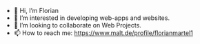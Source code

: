 - 👋 Hi, I’m Florian
- 👀 I’m interested in developing web-apps and websites.
- 💞️ I’m looking to collaborate on Web Projects.
- 📫 How to reach me: https://www.malt.de/profile/florianmartel1

<!---
flovalle1/flovalle1 is a ✨ special ✨ repository because its `README.md` (this file) appears on your GitHub profile.
You can click the Preview link to take a look at your changes.
--->
